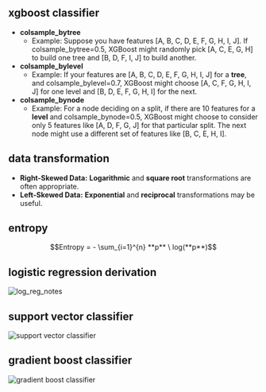 ## xgboost classifier
* **colsample_bytree** <br>
  -  Example: Suppose you have features [A, B, C, D, E, F, G, H, I, J]. If colsample_bytree=0.5, XGBoost might randomly pick [A, C, E, G, H] to build one tree and [B, D, F, I, J] to build another.<br>
* **colsample_bylevel** <br>
  - Example: If your features are [A, B, C, D, E, F, G, H, I, J] for a **tree**, and colsample_bylevel=0.7, XGBoost might choose [A, C, F, G, H, I, J] for one level and [B, D, E, F, G, H, I] for the next.<br>
* **colsample_bynode** <br>
  - Example: For a node deciding on a split, if there are 10 features for a **level** and colsample_bynode=0.5, XGBoost might choose to consider only 5 features like [A, D, F, G, J] for that particular split. The next node might use a different set of features like [B, C, E, H, I].<br>

## data transformation
* **Right-Skewed Data:** **Logarithmic** and **square root** transformations are often appropriate.
* **Left-Skewed Data:** **Exponential** and **reciprocal** transformations may be useful.
## entropy
$$Entropy = - \sum_{i=1}^{n} **p** \ log(**p**)$$
## logistic regression derivation
![log_reg_notes](https://github.com/SHRIDHARKN/data_science/assets/74343939/81cbc9ae-95c8-456f-8762-3a1453d8577d)
## support vector classifier
![support vector classifier](https://github.com/SHRIDHARKN/data_science/assets/74343939/c5f79abe-81cc-4605-a923-a5a80b6b9f3c)
## gradient boost classifier
![gradient boost classifier](https://github.com/SHRIDHARKN/data_science/assets/74343939/967c09a0-13ac-424b-bb62-b2e9e9c38164)

